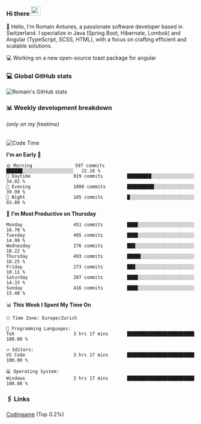 ### Hi there <img src="https://media.giphy.com/media/hvRJCLFzcasrR4ia7z/giphy.gif" width="25px" height="25px">

👋 Hello, I'm Romain Antunes, a passionate software developer based in Switzerland. I specialize in Java (Spring Boot, Hibernate, Lombok) and Angular (TypeScript, SCSS, HTML), with a focus on crafting efficient and scalable solutions.

💻 Working on a new open-source toast package for angular

### 💻 Global GitHub stats
![Romain's GitHub stats](https://github-readme-streak-stats.herokuapp.com?user=RomainAntunes&theme=dark)


### 📊 Weekly development breakdown 
###### *(only on my freetime)*

<!--START_SECTION:wakastats-->
![Code Time](http://img.shields.io/badge/Code%20Time-1%2C891%20hrs%2056%20mins-blue)

**I'm an Early 🐤** 

```text
🌞 Morning                597 commits         ██████░░░░░░░░░░░░░░░░░░░   22.10 % 
🌆 Daytime                919 commits         █████████░░░░░░░░░░░░░░░░   34.02 % 
🌃 Evening                1080 commits        ██████████░░░░░░░░░░░░░░░   39.99 % 
🌙 Night                  105 commits         █░░░░░░░░░░░░░░░░░░░░░░░░   03.89 % 
```
📅 **I'm Most Productive on Thursday** 

```text
Monday                   451 commits         ████░░░░░░░░░░░░░░░░░░░░░   16.70 % 
Tuesday                  405 commits         ████░░░░░░░░░░░░░░░░░░░░░   14.99 % 
Wednesday                276 commits         ███░░░░░░░░░░░░░░░░░░░░░░   10.22 % 
Thursday                 493 commits         █████░░░░░░░░░░░░░░░░░░░░   18.25 % 
Friday                   273 commits         ███░░░░░░░░░░░░░░░░░░░░░░   10.11 % 
Saturday                 387 commits         ████░░░░░░░░░░░░░░░░░░░░░   14.33 % 
Sunday                   416 commits         ████░░░░░░░░░░░░░░░░░░░░░   15.40 % 
```


📊 **This Week I Spent My Time On** 

```text
🕑︎ Time Zone: Europe/Zurich

💬 Programming Languages: 
TeX                      3 hrs 17 mins       █████████████████████████   100.00 % 

🔥 Editors: 
VS Code                  3 hrs 17 mins       █████████████████████████   100.00 % 

💻 Operating System: 
Windows                  3 hrs 17 mins       █████████████████████████   100.00 % 
```


<!--END_SECTION:wakastats-->

### 🖇 Links

[Codingame](https://www.codingame.com/profile/defc3ee5279aecc1bb6114e1f994ea9b3325423) (Top 0.2%)

